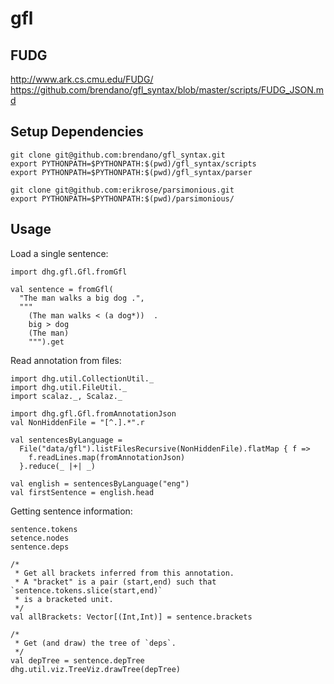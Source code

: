 gfl
===========

## FUDG

http://www.ark.cs.cmu.edu/FUDG/
https://github.com/brendano/gfl_syntax/blob/master/scripts/FUDG_JSON.md  



## Setup Dependencies

    git clone git@github.com:brendano/gfl_syntax.git
    export PYTHONPATH=$PYTHONPATH:$(pwd)/gfl_syntax/scripts
    export PYTHONPATH=$PYTHONPATH:$(pwd)/gfl_syntax/parser
    
    git clone git@github.com:erikrose/parsimonious.git
    export PYTHONPATH=$PYTHONPATH:$(pwd)/parsimonious/


## Usage

Load a single sentence:

    import dhg.gfl.Gfl.fromGfl

    val sentence = fromGfl(
      "The man walks a big dog .",
      """
        (The man walks < (a dog*))  .
        big > dog
        (The man)
        """).get

Read annotation from files:

    import dhg.util.CollectionUtil._
    import dhg.util.FileUtil._
    import scalaz._, Scalaz._

    import dhg.gfl.Gfl.fromAnnotationJson
    val NonHiddenFile = "[^.].*".r
    
    val sentencesByLanguage = 
      File("data/gfl").listFilesRecursive(NonHiddenFile).flatMap { f =>
        f.readLines.map(fromAnnotationJson)
      }.reduce(_ |+| _)
      
    val english = sentencesByLanguage("eng")
    val firstSentence = english.head

Getting sentence information:

    sentence.tokens
    setence.nodes
    sentence.deps

    /* 
     * Get all brackets inferred from this annotation.
     * A "bracket" is a pair (start,end) such that `sentence.tokens.slice(start,end)` 
     * is a bracketed unit.
     */
    val allBrackets: Vector[(Int,Int)] = sentence.brackets

    /* 
     * Get (and draw) the tree of `deps`.
     */
    val depTree = sentence.depTree
    dhg.util.viz.TreeViz.drawTree(depTree)
